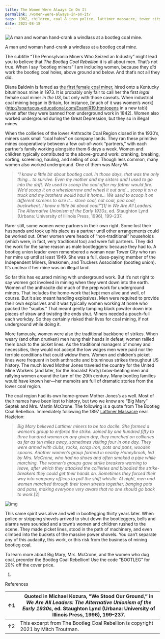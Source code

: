 ```yaml
---
title: The Women Were Always In On It
permalink: /women-were-always-in-on-it/
tags: 1902, children, coal & iron police, lattimer massacre, tower city pa, hand windlass, women
date: 2021-08-18
---
```


![A man and woman hand-crank a windlass at a bootleg coal mine.](https://www.bootlegcoal.com/wp-content/uploads/2021/09/woman-on-windlass-e1632229294762-1024x816.jpg)

A man and woman hand-crank a windlass at a bootleg coal mine.

The subtitle “The Pennsylvania Miners Who Seized an Industry” might lead you to believe that *The Bootleg Coal Rebellion* it is all about men. That’s not true. When I say “bootleg miners” I am including women, because they *did* work the bootleg coal holes, above ground and below. And that’s not all they did.

Diana Baldwin is famed as [the first female coal miner](https://www.themountaineagle.com/articles/nations-first-female-miner-remembered/), hired onto a Kentucky bituminous mine in 1973. It is probably only fair to call her the first *legal* female coal miner *in the US*, but only with those caveats. When industrial coal mining began in Britain, for instance, [much of it was women’s work](http://spartacus-educational.com/ExamIR19.htm(opens in a new tab)) (even after they were banned from underground work in 1842). Women also worked underground during the Great Depression, but they so in illegal  mines.  

When the collieries of the lower Anthracite Coal Region closed in the 1930’s, miners sank small “coal holes” on company lands. They ran these primitive mines cooperatively between a few out-of-work “partners,”  with each partner’s family working alongside them 6 days a week. Women  and children typically contributed to the above-ground work: cranking,  breaking, sorting, screening, hauling, and selling of coal. Though less  common, many women also worked underground. One of them was Mary W:

> *“I know a little bit about bootleg coal. In those days, that was the only  thing… to survive. Even my mother and my sisters and I used to go into  the drift. We used to scoop the coal after my father would fire. We’d  scoop it on a wheelbarrow and wheel it out and… scoop it on a truck and  my brothers would haul it home… We used to scoop it on different screens to size it… stove coal, nut coal, pea coal, buckwheat. I know a little  bit about coal!”[1]* in *We Are All Leaders: The Alternative Unionism of the Early 1930s*, ed. Staughton Lynd (Urbana: University of Illinois Press, 1996), 199–237.

Rarer still, some women were partners in their own right. Some lost  their husbands and took up his place as a partner until other  arrangements could be worked out. Other women were heads of  “non-traditional” households (which were, in fact, very traditional too) and were full partners. They did the work for the same reason as male  bootleggers: because they had to. A bootleg union leader even remembered a woman near Tower City who run her mine up until at least 1949. She  was a full, dues-paying member of the Independent Miners, Breakmen, and  Truckers Association (bootleg union). It’s unclear if her mine was on  illegal land.

So far this has equated mining with underground work. But it’s not  right to say women got involved in mining when they went down into the  earth. Women of the anthracite did much of the prep work for underground miners. That includes the home-work that kept men alive and well, of  course. But it also meant handling explosives. Men were required to  provide their own explosives and it was typically women working at home  who packed the “squibs.” That meant gently tamping black powder down  into pieces of straw and twisting the ends shut. Miners needed a  pouch-full each workday. So they certainly risked their lives for coal  mining, if not underground while doing it.

More famously, women were also the traditional backbone of strikes.  When weary (and often drunken) men hung their heads in defeat, women  rallied them back to the picket lines. As the traditional managers of  money and necessities, they would not accept the low wages men were paid nor the terrible conditions that could widow them. Women and children’s picket lines were frequent in both anthracite and bituminous strikes  throughout US history. The much loved Mother Jones traveled the country  for the United Mine Workers (and later, for the Socialist Party)  brow-beating men and rallying women around the turn of the 20th century. Many bootleg families would have known her—her memoirs are full of  dramatic stories from the lower coal region.

The coal region had its own home-grown Mother Jones’s as well. Most  of their names have been lost to history, but two we know are “Big Mary” Septek and Mrs. Martin McCrone. The following is a quote from The  Bootleg Coal Rebellion. Immediately following the 1897 [Lattimer Massacre](https://www.smithsonianmag.com/history/how-1897-massacre-pennsylvania-coal-miners-morphed-galvanizing-crisis-forgotten-history-180971695/) near Hazleton:

> *Big Mary believed Lattimer miners to be too docile. She formed a women’s  group to enforce the strike. Joined by one hundred fifty to three  hundred women on any given day, they marched on collieries as far as ten miles away, sometimes visiting four in one day. They were armed with  clubs, rocks, scrap iron, pots and pans, wooden spoons. Another women’s  group formed in nearby Honeybrook, led by Mrs. McCrone, who had no shoes and often smoked a pipe while marching. The women’s groups gave strike  breakers warning to leave, after which they attacked the collieries and  bloodied the strike-breakers they could get their hands on. Sometimes  they forced their way into company offices to pull the shift whistle. At night, men and women marched through their town streets together,  banging pots and pans, making everyone very aware that no one should go  back to work.*[2]

![img](https://www.bootlegcoal.com/wp-content/uploads/2021/09/figure-1.3-1-298x300.png)

This same spirit was alive and well in bootlegging thirty years  later. When police or stripping shovels arrived to shut down the  bootleggers, bells and alarms were sounded and a town’s women and  children rushed to the scene. They made picket lines, stood in the path  of machinery, and even climbed into the buckets of the massive power  shovels. You can’t separate any of this audacity, this work, or this  risk from the business of mining bootleg coal.

To learn more about Big Mary, Mrs. McCrone, and the women who dug  coal, preorder the Bootleg Coal Rebellion! Use the code “BOOTLEG” for  20% off the cover price.



1. 

References

| ↑1   | Quoted in Michael Kozura, “We Stood Our Ground,” in *We Are All Leaders: The Alternative Unionism of the Early 1930s*, ed. Staughton Lynd (Urbana: University of Illinois Press, 1996), 199–237. |
| ---- | ------------------------------------------------------------ |
| ↑2   | This excerpt from The Bootleg Coal Rebellion is copyright 2021 by Mitch Troutman. |